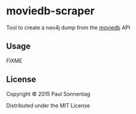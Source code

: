 # moviedb-scraper

Tool to create a neo4j dump from the [moviedb](http://www.themoviedb.org) API

## Usage

FIXME

## License

Copyright © 2015 Paul Sonnentag

Distributed under the MIT License